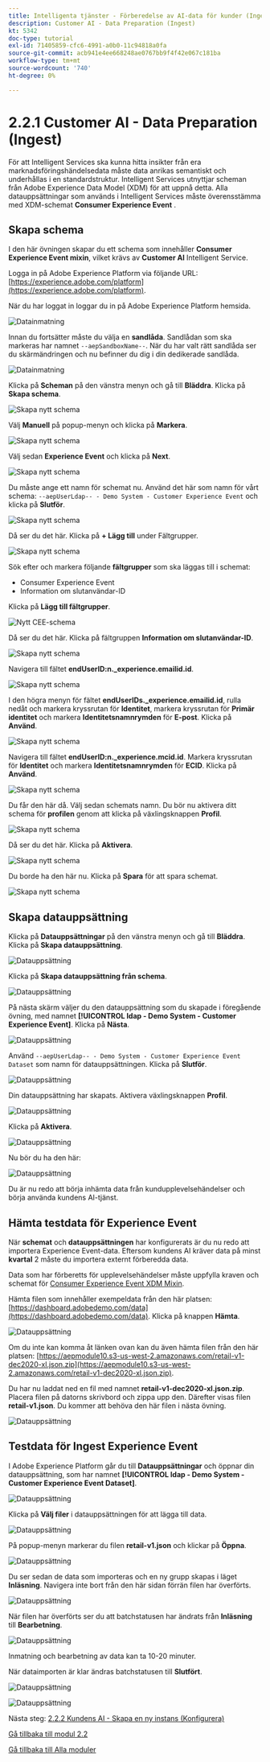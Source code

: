 ```yaml
---
title: Intelligenta tjänster - Förberedelse av AI-data för kunder (Ingest)
description: Customer AI - Data Preparation (Ingest)
kt: 5342
doc-type: tutorial
exl-id: 71405859-cfc6-4991-a0b0-11c94818a0fa
source-git-commit: acb941e4ee668248ae0767bb9f4f42e067c181ba
workflow-type: tm+mt
source-wordcount: '740'
ht-degree: 0%

---
```


# 2.2.1 Customer AI - Data Preparation (Ingest)

För att Intelligent Services ska kunna hitta insikter från era marknadsföringshändelsedata måste data anrikas semantiskt och underhållas i en standardstruktur. Intelligent Services utnyttjar scheman från Adobe Experience Data Model (XDM) för att uppnå detta.
Alla datauppsättningar som används i Intelligent Services måste överensstämma med XDM-schemat **Consumer Experience Event** .

## Skapa schema

I den här övningen skapar du ett schema som innehåller **Consumer Experience Event mixin**, vilket krävs av **Customer AI** Intelligent Service.

Logga in på Adobe Experience Platform via följande URL: [https://experience.adobe.com/platform](https://experience.adobe.com/platform).

När du har loggat in loggar du in på Adobe Experience Platform hemsida.

![Datainmatning](../../datacollection/module1.2/images/home.png)

Innan du fortsätter måste du välja en **sandlåda**. Sandlådan som ska markeras har namnet ``--aepSandboxName--``. När du har valt rätt sandlåda ser du skärmändringen och nu befinner du dig i din dedikerade sandlåda.

![Datainmatning](../../datacollection/module1.2/images/sb1.png)

Klicka på **Scheman** på den vänstra menyn och gå till **Bläddra**. Klicka på **Skapa schema**.

![Skapa nytt schema](./images/createschemabutton.png)

Välj **Manuell** på popup-menyn och klicka på **Markera**.

![Skapa nytt schema](./images/schmanual.png)

Välj sedan **Experience Event** och klicka på **Next**.

![Skapa nytt schema](./images/xdmee.png)

Du måste ange ett namn för schemat nu. Använd det här som namn för vårt schema: `--aepUserLdap-- - Demo System - Customer Experience Event` och klicka på **Slutför**.

![Skapa nytt schema](./images/schname.png)

Då ser du det här. Klicka på **+ Lägg till** under Fältgrupper.

![Skapa nytt schema](./images/xdmee1.png)

Sök efter och markera följande **fältgrupper** som ska läggas till i schemat:

- Consumer Experience Event
- Information om slutanvändar-ID

Klicka på **Lägg till fältgrupper**.

![Nytt CEE-schema](./images/cee.png)

Då ser du det här. Klicka på fältgruppen **Information om slutanvändar-ID**.

![Skapa nytt schema](./images/eui1.png)

Navigera till fältet **endUserID:n._experience.emailid.id**.

![Skapa nytt schema](./images/eui2.png)

I den högra menyn för fältet **endUserIDs._experience.emailid.id**, rulla nedåt och markera kryssrutan för **Identitet**, markera kryssrutan för **Primär identitet** och markera **Identitetsnamnrymden** för **E-post**. Klicka på **Använd**.

![Skapa nytt schema](./images/eui3.png)

Navigera till fältet **endUserID:n._experience.mcid.id**. Markera kryssrutan för **Identitet** och markera **Identitetsnamnrymden** för **ECID**. Klicka på **Använd**.

![Skapa nytt schema](./images/eui4.png)

Du får den här då. Välj sedan schemats namn. Du bör nu aktivera ditt schema för **profilen** genom att klicka på växlingsknappen **Profil**.

![Skapa nytt schema](./images/xdmee3.png)

Då ser du det här. Klicka på **Aktivera**.

![Skapa nytt schema](./images/xdmee4.png)

Du borde ha den här nu. Klicka på **Spara** för att spara schemat.

![Skapa nytt schema](./images/xdmee5.png)

## Skapa datauppsättning

Klicka på **Datauppsättningar** på den vänstra menyn och gå till **Bläddra**. Klicka på **Skapa datauppsättning**.

![Datauppsättning](./images/createds.png)

Klicka på **Skapa datauppsättning från schema**.

![Datauppsättning](./images/createdatasetfromschema.png)

På nästa skärm väljer du den datauppsättning som du skapade i föregående övning, med namnet **[!UICONTROL ldap - Demo System - Customer Experience Event]**. Klicka på **Nästa**.

![Datauppsättning](./images/createds1.png)

Använd `--aepUserLdap-- - Demo System - Customer Experience Event Dataset` som namn för datauppsättningen. Klicka på **Slutför**.

![Datauppsättning](./images/createds2.png)

Din datauppsättning har skapats. Aktivera växlingsknappen **Profil**.

![Datauppsättning](./images/createds3.png)

Klicka på **Aktivera**.

![Datauppsättning](./images/createds4.png)

Nu bör du ha den här:

![Datauppsättning](./images/createds5.png)

Du är nu redo att börja inhämta data från kundupplevelsehändelser och börja använda kundens AI-tjänst.

## Hämta testdata för Experience Event

När **schemat** och **datauppsättningen** har konfigurerats är du nu redo att importera Experience Event-data. Eftersom kundens AI kräver data på minst **kvartal** 2 måste du importera externt förberedda data.

Data som har förberetts för upplevelsehändelser måste uppfylla kraven och schemat för [Consumer Experience Event XDM Mixin](https://github.com/adobe/xdm/blob/797cf4930d5a80799a095256302675b1362c9a15/docs/reference/context/experienceevent-consumer.schema.md).

Hämta filen som innehåller exempeldata från den här platsen: [https://dashboard.adobedemo.com/data](https://dashboard.adobedemo.com/data). Klicka på knappen **Hämta**.

![Datauppsättning](./images/dsn1.png)

Om du inte kan komma åt länken ovan kan du även hämta filen från den här platsen: [https://aepmodule10.s3-us-west-2.amazonaws.com/retail-v1-dec2020-xl.json.zip](https://aepmodule10.s3-us-west-2.amazonaws.com/retail-v1-dec2020-xl.json.zip).

Du har nu laddat ned en fil med namnet **retail-v1-dec2020-xl.json.zip**. Placera filen på datorns skrivbord och zippa upp den. Därefter visas filen **retail-v1.json**. Du kommer att behöva den här filen i nästa övning.

![Datauppsättning](./images/ingest.png)

## Testdata för Ingest Experience Event

I Adobe Experience Platform går du till **Datauppsättningar** och öppnar din datauppsättning, som har namnet **[!UICONTROL ldap - Demo System - Customer Experience Event Dataset]**.

![Datauppsättning](./images/ingest1.png)

Klicka på **Välj filer** i datauppsättningen för att lägga till data.

![Datauppsättning](./images/ingest2.png)

På popup-menyn markerar du filen **retail-v1.json** och klickar på **Öppna**.

![Datauppsättning](./images/ingest3.png)

Du ser sedan de data som importeras och en ny grupp skapas i läget **Inläsning**. Navigera inte bort från den här sidan förrän filen har överförts.

![Datauppsättning](./images/ingest4.png)

När filen har överförts ser du att batchstatusen har ändrats från **Inläsning** till **Bearbetning**.

![Datauppsättning](./images/ingest5.png)

Inmatning och bearbetning av data kan ta 10-20 minuter.

När dataimporten är klar ändras batchstatusen till **Slutfört**.

![Datauppsättning](./images/ingest7.png)

![Datauppsättning](./images/ingest8.png)

Nästa steg: [2.2.2 Kundens AI - Skapa en ny instans (Konfigurera)](./ex2.md)

[Gå tillbaka till modul 2.2](./intelligent-services.md)

[Gå tillbaka till Alla moduler](./../../../overview.md)
